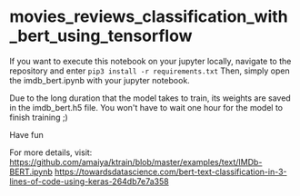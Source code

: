 # movies_reviews_classification_with_bert_using_tensorflow

If you want to execute this notebook on your jupyter locally, navigate to the repository and enter 
```pip3 install -r requirements.txt```
Then, simply open the imdb_bert.ipynb with your jupyter notebook.

Due to the long duration that the model takes to train, its weights are saved in the imdb_bert.h5 file. You won't have to wait one hour for the model to finish training ;)

Have fun 

For more details, visit:
https://github.com/amaiya/ktrain/blob/master/examples/text/IMDb-BERT.ipynb
https://towardsdatascience.com/bert-text-classification-in-3-lines-of-code-using-keras-264db7e7a358 
